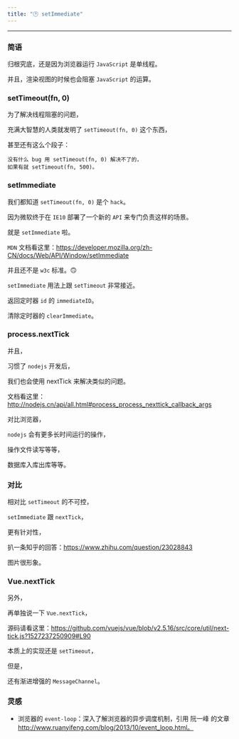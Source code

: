 ```yaml
---
title: "🕑 setImmediate"
---
```


---

### 简语

归根究底，还是因为浏览器运行 `JavaScript` 是单线程。

并且，渲染视图的时候也会阻塞 `JavaScript` 的运算。

### setTimeout(fn, 0)

为了解决线程阻塞的问题，

充满大智慧的人类就发明了 `setTimeout(fn, 0)` 这个东西，

甚至还有这么个段子：

```
没有什么 bug 用 setTimeout(fn, 0) 解决不了的，
如果有就 setTimeout(fn, 500)。
```

### setImmediate

我们都知道 `setTimeout(fn, 0)` 是个 `hack`。

因为微软终于在 `IE10` 部署了一个新的 `API` 来专门负责这样的场景。

就是 `setImmediate` 啦。

`MDN` 文档看这里：https://developer.mozilla.org/zh-CN/docs/Web/API/Window/setImmediate

并且还不是 `w3c` 标准。🙃

`setImmediate` 用法上跟 `setTimeout` 非常接近。

返回定时器 `id` 的 `immediateID`。

清除定时器的 `clearImmediate`。

### process.nextTick

并且，

习惯了 `nodejs` 开发后，

我们也会使用 nextTick 来解决类似的问题。

文档看这里：http://nodejs.cn/api/all.html#process_process_nexttick_callback_args

对比浏览器，

`nodejs` 会有更多长时间运行的操作，

操作文件读写等等，

数据库入库出库等等。

### 对比

相对比 `setTimeout` 的不可控，

`setImmediate` 跟 `nextTick`，

更有针对性，

扒一条知乎的回答：https://www.zhihu.com/question/23028843

图片很形象。

### Vue.nextTick

另外，

再单独说一下 `Vue.nextTick`，

源码请看这里：https://github.com/vuejs/vue/blob/v2.5.16/src/core/util/next-tick.js?1527237250909#L90

本质上的实现还是 `setTimeout`，

但是，

还有渐进增强的 `MessageChannel`。

### 灵感

* 浏览器的 `event-loop`：深入了解浏览器的异步调度机制，引用 阮一峰 的文章 http://www.ruanyifeng.com/blog/2013/10/event_loop.html。